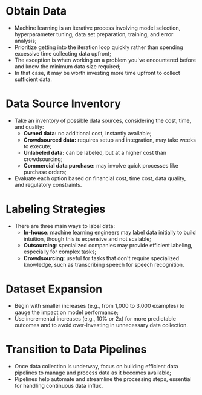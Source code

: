 # Obtain Data

 - Machine learning is an iterative process involving model selection, hyperparameter tuning, data set preparation, training, and error analysis;
 - Prioritize getting into the iteration loop quickly rather than spending excessive time collecting data upfront;
 - The exception is when working on a problem you've encountered before and know the minimum data size required;
 - In that case, it may be worth investing more time upfront to collect sufficient data.

# Data Source Inventory

 - Take an inventory of possible data sources, considering the cost, time, and quality:
     - **Owned data:** no additional cost, instantly available;
     - **Crowdsourced data:** requires setup and integration, may take weeks to execute;
     - **Unlabeled data:** can be labeled, but at a higher cost than crowdsourcing;
     - **Commercial data purchase:** may involve quick processes like purchase orders;
 - Evaluate each option based on financial cost, time cost, data quality, and regulatory constraints.

# Labeling Strategies

 - There are three main ways to label data:
    - **In-house**: machine learning engineers may label data initially to build intuition, though this is expensive and not scalable;
    - **Outsourcing**: specialized companies may provide efficient labeling, especially for complex tasks;
    - **Crowdsourcing**: useful for tasks that don't require specialized knowledge, such as transcribing speech for speech recognition.

# Dataset Expansion

 - Begin with smaller increases (e.g., from 1,000 to 3,000 examples) to gauge the impact on model performance;
 - Use incremental increases (e.g., 10% or 2x) for more predictable outcomes and to avoid over-investing in unnecessary data collection.

# Transition to Data Pipelines

 - Once data collection is underway, focus on building efficient data pipelines to manage and process data as it becomes available;
 - Pipelines help automate and streamline the processing steps, essential for handling continuous data influx.